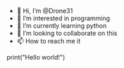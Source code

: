 - 👋 Hi, I’m @Drone31
- 👀 I’m interested in programming
- 🌱 I’m currently learning python
- 💞️ I’m looking to collaborate on this 
- 📫 How to reach me it

print("Hello world!")



<!---
Drone31/Drone31 is a ✨ special ✨ repository because its `README.md` (this file) appears on your GitHub profile.
You can click the Preview link to take a look at your changes.
--->

